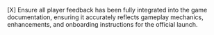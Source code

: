 [X] Ensure all player feedback has been fully integrated into the game documentation, ensuring it accurately reflects gameplay mechanics, enhancements, and onboarding instructions for the official launch.